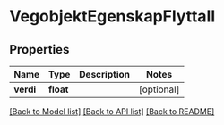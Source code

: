 # VegobjektEgenskapFlyttall

## Properties
Name | Type | Description | Notes
------------ | ------------- | ------------- | -------------
**verdi** | **float** |  | [optional] 

[[Back to Model list]](../README.md#documentation-for-models) [[Back to API list]](../README.md#documentation-for-api-endpoints) [[Back to README]](../README.md)

